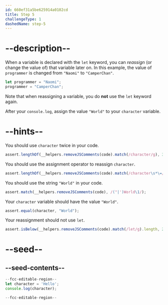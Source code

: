 ```yaml
---
id: 660ef31a5be625914a0102cd
title: Step 5
challengeType: 1
dashedName: step-5
---
```


# --description--

When a variable is declared with the `let` keyword, you can <dfn>reassign</dfn> (or change the value of) that variable later on. In this example, the value of `programmer` is changed from `"Naomi"` to `"CamperChan"`.

```js
let programmer = "Naomi";
programmer = "CamperChan";
```

Note that when reassigning a variable, you do **not** use the `let` keyword again.

After your `console.log`, assign the value `"World"` to your `character` variable.

# --hints--

You should use `character` twice in your code.

```js
assert.lengthOf(__helpers.removeJSComments(code).match(/character/g), 3);
```

You should use the assignment operator to reassign `character`.

```js
assert.lengthOf(__helpers.removeJSComments(code).match(/character\s*\=/g), 2);
```

You should use the string `"World"` in your code.

```js
assert.match(__helpers.removeJSComments(code), /("|')World\1/);
```

Your `character` variable should have the value `"World"`.

```js
assert.equal(character, "World");
```

Your reassignment should not use `let`.

```js
assert.isBelow(__helpers.removeJSComments(code).match(/let/g).length, 2);
```


# --seed--

## --seed-contents--

```js
--fcc-editable-region--
let character = 'Hello';
console.log(character);

--fcc-editable-region--
```

